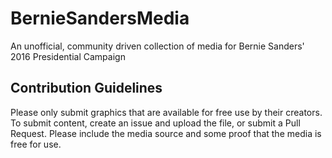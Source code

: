# BernieSandersMedia
An unofficial, community driven collection of media for Bernie Sanders' 2016 Presidential Campaign

## Contribution Guidelines
Please only submit graphics that are available for free use by their creators. To submit content, create an issue and upload the file, or submit a Pull Request. Please include the media source and some proof that the media is free for use.
